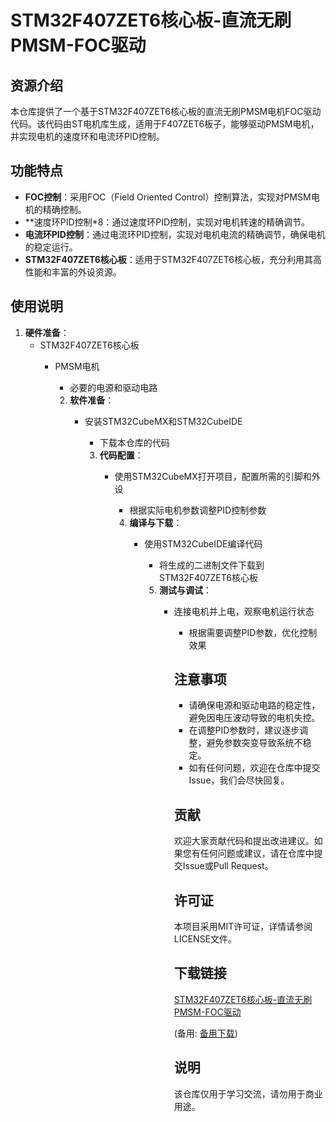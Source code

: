 # STM32F407ZET6核心板-直流无刷PMSM-FOC驱动

## 资源介绍

本仓库提供了一个基于STM32F407ZET6核心板的直流无刷PMSM电机FOC驱动代码。该代码由ST电机库生成，适用于F407ZET6板子，能够驱动PMSM电机，并实现电机的速度环和电流环PID控制。

## 功能特点

- **FOC控制**：采用FOC（Field Oriented Control）控制算法，实现对PMSM电机的精确控制。
- **速度环PID控制*8：通过速度环PID控制，实现对电机转速的精确调节。
- **电流环PID控制**：通过电流环PID控制，实现对电机电流的精确调节，确保电机的稳定运行。
- **STM32F407ZET6核心板**：适用于STM32F407ZET6核心板，充分利用其高性能和丰富的外设资源。

## 使用说明

1. **硬件准备**：
   - STM32F407ZET6核心板
      - PMSM电机
         - 必要的电源和驱动电路

         2. **软件准备**：
            - 安装STM32CubeMX和STM32CubeIDE
               - 下载本仓库的代码

               3. **代码配置**：
                  - 使用STM32CubeMX打开项目，配置所需的引脚和外设
                     - 根据实际电机参数调整PID控制参数

                     4. **编译与下载**：
                        - 使用STM32CubeIDE编译代码
                           - 将生成的二进制文件下载到STM32F407ZET6核心板

                           5. **测试与调试**：
                              - 连接电机并上电，观察电机运行状态
                                 - 根据需要调整PID参数，优化控制效果

                                 ## 注意事项

                                 - 请确保电源和驱动电路的稳定性，避免因电压波动导致的电机失控。
                                 - 在调整PID参数时，建议逐步调整，避免参数突变导致系统不稳定。
                                 - 如有任何问题，欢迎在仓库中提交Issue，我们会尽快回复。

                                 ## 贡献

                                 欢迎大家贡献代码和提出改进建议。如果您有任何问题或建议，请在仓库中提交Issue或Pull Request。

                                 ## 许可证

                                 本项目采用MIT许可证，详情请参阅LICENSE文件。

                                 ## 下载链接
                                 [STM32F407ZET6核心板-直流无刷PMSM-FOC驱动](https://pan.quark.cn/s/41043ae3b0d2) 

                                 (备用: [备用下载](https://pan.baidu.com/s/1FBjBpkPCpMfbZJCukkgehw?pwd=1234))

                                 ## 说明

                                 该仓库仅用于学习交流，请勿用于商业用途。
